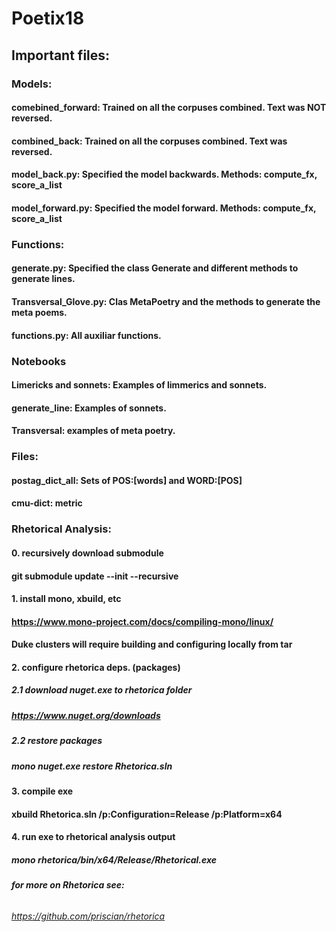 # Poetix18


## Important files:

### Models:
  #### comebined_forward: Trained on all the corpuses combined. Text was NOT reversed.
  #### combined_back: Trained on all the corpuses combined. Text was reversed.
  #### model_back.py: Specified the model backwards. Methods:  compute_fx, score_a_list
  #### model_forward.py: Specified the model forward. Methods:  compute_fx, score_a_list
  
### Functions:
  #### generate.py: Specified the class Generate and different methods to generate lines.
  #### Transversal_Glove.py: Clas MetaPoetry and the methods to generate the meta poems.
  #### functions.py: All auxiliar functions.
  
### Notebooks
#### Limericks and sonnets: Examples of limmerics and sonnets.
#### generate_line: Examples of sonnets.
#### Transversal: examples of meta poetry.


### Files:

#### postag_dict_all: Sets of POS:[words] and WORD:[POS]
#### cmu-dict: metric

### Rhetorical Analysis:

#### 0. recursively download submodule
#### git submodule update --init --recursive

#### 1. install mono, xbuild, etc
#### https://www.mono-project.com/docs/compiling-mono/linux/
#### Duke clusters will require building and configuring locally from tar

#### 2. configure rhetorica deps. (packages)
##### 2.1 download nuget.exe to rhetorica folder
##### https://www.nuget.org/downloads
##### 2.2 restore packages
##### mono nuget.exe restore Rhetorica.sln 

#### 3. compile exe
#### xbuild Rhetorica.sln /p:Configuration=Release /p:Platform=x64

#### 4. run exe to rhetorical analysis output
##### mono rhetorica/bin/x64/Release/Rhetorical.exe
##### for more on Rhetorica see:
######
###### https://github.com/priscian/rhetorica
